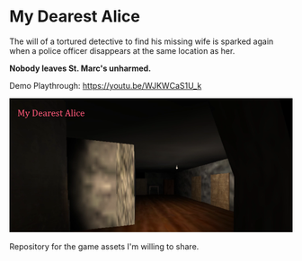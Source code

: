 # My Dearest Alice 

The will of a tortured detective to find his missing wife is sparked again when a police officer disappears at the same location as her.

**Nobody leaves St. Marc's unharmed.**

Demo Playthrough: https://youtu.be/WJKWCaS1U_k
 
![My Dearest Alice](images/MDA.png)



Repository for the game assets I'm willing to share.
